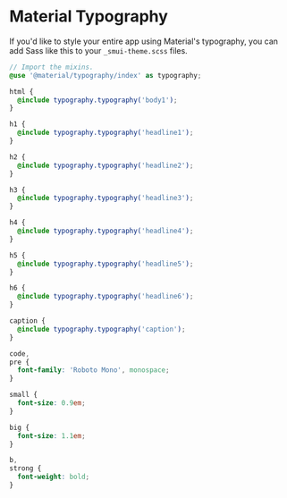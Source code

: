 # Material Typography

If you'd like to style your entire app using Material's typography, you can add Sass like this to your `_smui-theme.scss` files.

```scss
// Import the mixins.
@use '@material/typography/index' as typography;

html {
  @include typography.typography('body1');
}

h1 {
  @include typography.typography('headline1');
}

h2 {
  @include typography.typography('headline2');
}

h3 {
  @include typography.typography('headline3');
}

h4 {
  @include typography.typography('headline4');
}

h5 {
  @include typography.typography('headline5');
}

h6 {
  @include typography.typography('headline6');
}

caption {
  @include typography.typography('caption');
}

code,
pre {
  font-family: 'Roboto Mono', monospace;
}

small {
  font-size: 0.9em;
}

big {
  font-size: 1.1em;
}

b,
strong {
  font-weight: bold;
}
```
